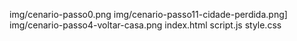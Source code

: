 img/cenario-passo0.png
img/cenario-passo11-cidade-perdida.png]
img/cenario-passo4-voltar-casa.png
index.html
script.js
style.css
